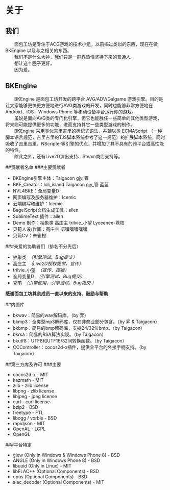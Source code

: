 # 关于
## 我们
　　面包工坊是专注于ACG游戏的技术小组，以前搞过类似的东西，现在在做 BKEngine 以及与之相关的东西。  
　　我们不是什么大神，我们只是一群靠热情坚持下来的普通人。  
　　想让这个圈子更好。  
　　因为爱。  

## BKEngine
　　BKEngine 是面包工坊开发的跨平台 AVG/ADV/Galgame 游戏引擎。目的是让大家能够更快更方便地进行AVG类游戏的开发，同时也能够非常方便地在 Android、iOS、Windows Phone 等移动设备平台运行你的游戏。  
　　虽说是面向AVG类的专门化引擎，但它也能胜任一些简单的其他类型游戏，将来则可能提供更多的功能，进而支持其它一些类型游戏的制作。  
　　BKEngine 采用类似吉里吉里的标记式语法，并辅以类 ECMAScript （一种脚本语言规范，吉里吉里的TJS脚本系统参考了这一规范）的扩展脚本系统，同时吸收了吉里吉里、NScripter等引擎的优点，并增加了其不具有的跨平台或高性能的特性。  
　　除此之外，还有Live2D演出支持、Steam商店支持等。

##贡献者名单
###主要贡献者
- BKEngine引擎主体：Taigacon gjy_管
- BKE_Creator：loli_island Taigacon gjy_管 蓝蓝
- NVL4BKE：全局变量D
- 网页编写及服务器维护：Icemic
- 云端编写和维护：Icemic
- BagelScript文档生成工具：allen
- SublimeText 插件：allen
- Demo 制作：抽象类 高庄主 trilvie_小望 Lyceenee-荔枝
- 贝莉人设/作画：高庄主 唔嘿嘿嘿嘿嘿
- 贝莉CV：朱雀橙

###亲爱的协助者们（排名不分先后）
- 抽象类　*（引擎测试、Bug提交）*
- 高庄主　*（Live2D授权提供、宣传）*
- trilvie_小望　*（宣传、搅姬）*
- 全局变量D　*（引擎测试、Bug提交）*
- 秃笔　*（引擎使用、引擎测试、Bug提交  ）*

**感谢面包工坊其余成员一直以来的支持、鼓励与帮助**

##内置库
- bkwav：简易的wav解码库。（by 弈）
- bkmp3：全类型mp3解码库，仅在非商业部分包含。（by 弈 & Taigacon）
- bkbmp：简易的bmp解码库，支持24/32位bmp。（by Taigacon）
- bkrsa：简易的RSA算法实现。（by Taigacon）
- bkutf8：UTF8和UTF16/32间转换函数。（by Taigacon）
- CCController：cocos2d-x插件，提供全平台的外接手柄支持。（by Taigacon）

##第三方库及许可
###主要
- cocos2d-x - MIT
- kazmath - MIT
- zlib - zlib license
- libpng - zlib license
- libjpeg - jpeg license
- curl - curl license
- bzip2 - BSD
- freetype - FTL
- libogg / vorbis - BSD
- rapidjson - MIT
- OpenAL - LGPL
- OpenGL

###平台特定
- glew (Only in Windows & Windows Phone 8) - BSD
- ANGLE (Only in Windows Phone 8) - BSD
- libuuid (Only in Linux) - MIT 
- libFLAC++ (Optional Components) - BSD
- opus (Optional Components) - BSD
- alac_decoder (Optional Components) - MIT

